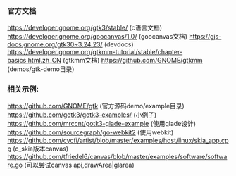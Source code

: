 ### 官方文档
https://developer.gnome.org/gtk3/stable/ (c语言文档)
https://developer.gnome.org/goocanvas/1.0/ (goocanvas文档)
https://gjs-docs.gnome.org/gtk30~3.24.23/ (devdocs)
https://developer.gnome.org/gtkmm-tutorial/stable/chapter-basics.html.zh_CN (gtkmm文档)
https://github.com/GNOME/gtkmm (demos/gtk-demo目录)

### 相关示例:
https://github.com/GNOME/gtk (官方源码demo/example目录)
https://github.com/gotk3/gotk3-examples/ (小例子)
https://github.com/mrccnt/gotk3-glade-example (使用glade设计)
https://github.com/sourcegraph/go-webkit2 (使用webkit)
https://github.com/cycfi/artist/blob/master/examples/host/linux/skia_app.cpp (c_skia版本canvas)
https://github.com/tfriedel6/canvas/blob/master/examples/software/software.go (可以尝试canvas api,drawArea|glarea)
